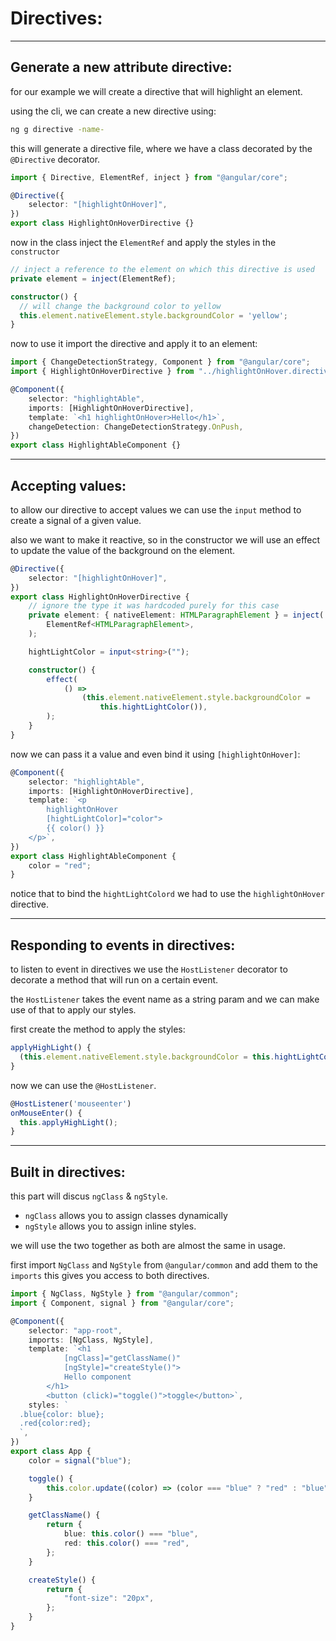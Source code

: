 <!-- @format -->

# Directives:

---

## Generate a new attribute directive:

for our example we will create a directive that will highlight an element.

using the cli, we can create a new directive using:

```bash
ng g directive -name-
```

this will generate a directive file, where we have a class decorated by the `@Directive` decorator.

```typescript
import { Directive, ElementRef, inject } from "@angular/core";

@Directive({
	selector: "[highlightOnHover]",
})
export class HighlightOnHoverDirective {}
```

now in the class inject the `ElementRef` and apply the styles in the `constructor`

```typescript
// inject a reference to the element on which this directive is used
private element = inject(ElementRef);

constructor() {
  // will change the background color to yellow
  this.element.nativeElement.style.backgroundColor = 'yellow';
}
```

now to use it import the directive and apply it to an element:

```typescript
import { ChangeDetectionStrategy, Component } from "@angular/core";
import { HighlightOnHoverDirective } from "../highlightOnHover.directive";

@Component({
	selector: "highlightAble",
	imports: [HighlightOnHoverDirective],
	template: `<h1 highlightOnHover>Hello</h1>`,
	changeDetection: ChangeDetectionStrategy.OnPush,
})
export class HighlightAbleComponent {}
```

---

## Accepting values:

to allow our directive to accept values we can use the `input` method to create a signal of a given value.

also we want to make it reactive, so in the constructor we will use an effect to update the value of the background on the element.

```typescript
@Directive({
	selector: "[highlightOnHover]",
})
export class HighlightOnHoverDirective {
	// ignore the type it was hardcoded purely for this case
	private element: { nativeElement: HTMLParagraphElement } = inject(
		ElementRef<HTMLParagraphElement>,
	);

	hightLightColor = input<string>("");

	constructor() {
		effect(
			() =>
				(this.element.nativeElement.style.backgroundColor =
					this.hightLightColor()),
		);
	}
}
```

now we can pass it a value and even bind it using `[highlightOnHover]`:

```typescript
@Component({
	selector: "highlightAble",
	imports: [HighlightOnHoverDirective],
	template: `<p
		highlightOnHover
		[hightLightColor]="color">
		{{ color() }}
	</p>`,
})
export class HighlightAbleComponent {
	color = "red";
}
```

notice that to bind the `hightLightColord` we had to use the `highlightOnHover` directive.

---

## Responding to events in directives:

to listen to event in directives we use the `HostListener` decorator to decorate a method that will run on a certain event.

the `HostListener` takes the event name as a string param and we can make use of that to apply our styles.

first create the method to apply the styles:

```typescript
applyHighLight() {
  (this.element.nativeElement.style.backgroundColor = this.hightLightColor())
}
```

now we can use the `@HostListener`.

```typescript
@HostListener('mouseenter')
onMouseEnter() {
  this.applyHighLight();
}
```

---

## Built in directives:

this part will discus `ngClass` & `ngStyle`.

- `ngClass` allows you to assign classes dynamically
- `ngStyle` allows you to assign inline styles.

we will use the two together as both are almost the same in usage.

first import `NgClass` and `NgStyle` from `@angular/common` and add them to the `imports` this gives you access to both directives.

```typescript
import { NgClass, NgStyle } from "@angular/common";
import { Component, signal } from "@angular/core";

@Component({
	selector: "app-root",
	imports: [NgClass, NgStyle],
	template: `<h1
			[ngClass]="getClassName()"
			[ngStyle]="createStyle()">
			Hello component
		</h1>
		<button (click)="toggle()">toggle</button>`,
	styles: `
  .blue{color: blue};
  .red{color:red};
  `,
})
export class App {
	color = signal("blue");

	toggle() {
		this.color.update((color) => (color === "blue" ? "red" : "blue"));
	}

	getClassName() {
		return {
			blue: this.color() === "blue",
			red: this.color() === "red",
		};
	}

	createStyle() {
		return {
			"font-size": "20px",
		};
	}
}
```
